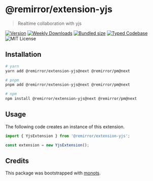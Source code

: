 # @remirror/extension-yjs

> Realtime collaboration with yjs

[![Version][version]][npm] [![Weekly Downloads][downloads-badge]][npm] [![Bundled size][size-badge]][size] [![Typed Codebase][typescript]](./src/index.ts) ![MIT License][license]

[version]: https://flat.badgen.net/npm/v/@remirror/extension-yjs
[npm]: https://npmjs.com/package/@remirror/extension-yjs
[license]: https://flat.badgen.net/badge/license/MIT/purple
[size]: https://bundlephobia.com/result?p=@remirror/extension-yjs
[size-badge]: https://flat.badgen.net/bundlephobia/minzip/@remirror/extension-yjs
[typescript]: https://flat.badgen.net/badge/icon/TypeScript?icon=typescript&label
[downloads-badge]: https://badgen.net/npm/dw/@remirror/extension-yjs/red?icon=npm

## Installation

```bash
# yarn
yarn add @remirror/extension-yjs@next @remirror/pm@next

# pnpm
pnpm add @remirror/extension-yjs@next @remirror/pm@next

# npm
npm install @remirror/extension-yjs@next @remirror/pm@next
```

## Usage

The following code creates an instance of this extension.

```ts
import { YjsExtension } from '@remirror/extension-yjs';

const extension = new YjsExtension();
```

## Credits

This package was bootstrapped with [monots].

[monots]: https://github.com/monots/monots
